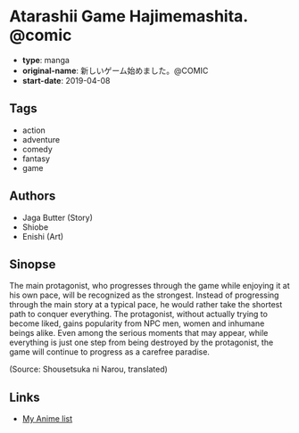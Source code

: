 # Atarashii Game Hajimemashita. @comic

-   **type**: manga
-   **original-name**: 新しいゲーム始めました。@COMIC
-   **start-date**: 2019-04-08

## Tags

-   action
-   adventure
-   comedy
-   fantasy
-   game

## Authors

-   Jaga Butter (Story)
-   Shiobe
-   Enishi (Art)

## Sinopse

The main protagonist, who progresses through the game while enjoying it at his own pace, will be recognized as the strongest. Instead of progressing through the main story at a typical pace, he would rather take the shortest path to conquer everything. The protagonist, without actually trying to become liked, gains popularity from NPC men, women and inhumane beings alike. Even among the serious moments that may appear, while everything is just one step from being destroyed by the protagonist, the game will continue to progress as a carefree paradise.

(Source: Shousetsuka ni Narou, translated)

## Links

-   [My Anime list](https://myanimelist.net/manga/121374/Atarashii_Game_Hajimemashita_comic)
